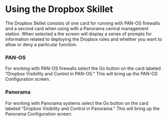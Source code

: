 # Using the Dropbox Skillet

The Dropbox Skillet consists of one card for running with PAN-OS firewalls and a second card when using with a 
Panorama central management station.  When selected a the screen will display a series of prompts for information
related to deploying the Dropbox rules and whether you want to allow or deny a particular function.

### PAN-OS
For working with PAN-OS firewalls select the Go button on the card labeled "Dropbox Visibility and Control in PAN-OS."
This will bring up the PAN-OS Configuration screen.

### Panorama
For working with Panorama systems select the Go button on the card labeled "Dropbox Visibility and Control in Panorama."
This will bring up the Panorama Configuration screen.